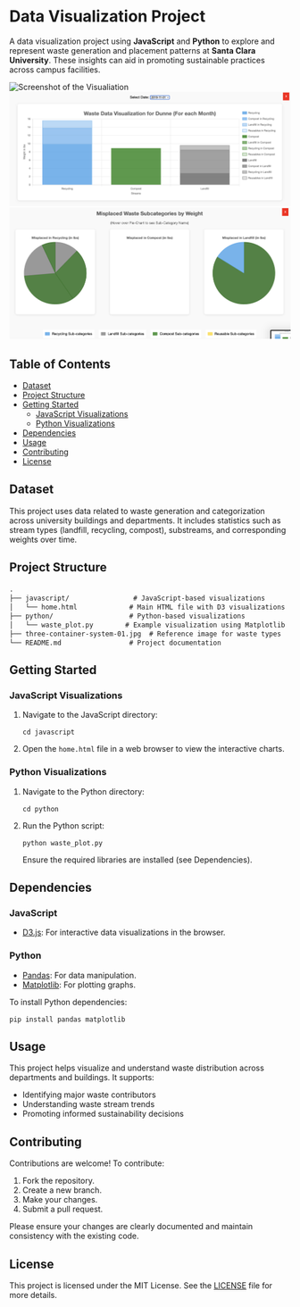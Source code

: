 # Data Visualization Project

A data visualization project using **JavaScript** and **Python** to explore and represent waste generation and placement patterns at **Santa Clara University**. These insights can aid in promoting sustainable practices across campus facilities.

![Screenshot of the Visualiation](scu_map.png)
![Waste Generation and Placement by Department](bar_charts.png)
![Waste Misplacement by Category](pie_charts.png)


## Table of Contents

- [Dataset](#dataset)
- [Project Structure](#project-structure)
- [Getting Started](#getting-started)
  - [JavaScript Visualizations](#javascript-visualizations)
  - [Python Visualizations](#python-visualizations)
- [Dependencies](#dependencies)
- [Usage](#usage)
- [Contributing](#contributing)
- [License](#license)

## Dataset

This project uses data related to waste generation and categorization across university buildings and departments. It includes statistics such as stream types (landfill, recycling, compost), substreams, and corresponding weights over time.

## Project Structure

```
.
├── javascript/                # JavaScript-based visualizations
│   └── home.html             # Main HTML file with D3 visualizations
├── python/                   # Python-based visualizations
│   └── waste_plot.py        # Example visualization using Matplotlib
├── three-container-system-01.jpg  # Reference image for waste types
└── README.md                 # Project documentation
```

## Getting Started

### JavaScript Visualizations

1. Navigate to the JavaScript directory:

   ```
   cd javascript
   ```

2. Open the `home.html` file in a web browser to view the interactive charts.

### Python Visualizations

1. Navigate to the Python directory:

   ```
   cd python
   ```

2. Run the Python script:

   ```
   python waste_plot.py
   ```

   Ensure the required libraries are installed (see Dependencies).

## Dependencies

### JavaScript

- [D3.js](https://d3js.org/): For interactive data visualizations in the browser.

### Python

- [Pandas](https://pandas.pydata.org/): For data manipulation.
- [Matplotlib](https://matplotlib.org/): For plotting graphs.

To install Python dependencies:

```
pip install pandas matplotlib
```

## Usage

This project helps visualize and understand waste distribution across departments and buildings. It supports:

- Identifying major waste contributors
- Understanding waste stream trends
- Promoting informed sustainability decisions

## Contributing

Contributions are welcome! To contribute:

1. Fork the repository.
2. Create a new branch.
3. Make your changes.
4. Submit a pull request.

Please ensure your changes are clearly documented and maintain consistency with the existing code.

## License

This project is licensed under the MIT License. See the [LICENSE](LICENSE) file for more details.
